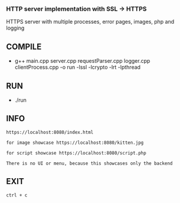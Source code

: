 ### HTTP server implementation with SSL -> HTTPS
HTTPS server with multiple processes, error pages, images, php and logging

## COMPILE
 - g++ main.cpp server.cpp requestParser.cpp logger.cpp clientProcess.cpp -o run -lssl -lcrypto -lrt -lpthread

## RUN
 - ./run

## INFO
    https://localhost:8080/index.html

    for image showcase https://localhost:8080/kitten.jpg

    for script showcase https://localhost:8080/script.php

    There is no UI or menu, because this showcases only the backend

## EXIT
    ctrl + c